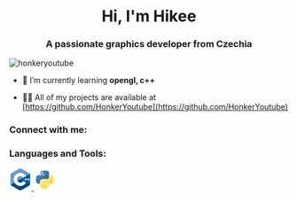 <h1 align="center">Hi, I'm Hikee</h1>
<h3 align="center">A passionate graphics developer from Czechia</h3>

<p align="left"> <img src="https://komarev.com/ghpvc/?username=honkeryoutube&label=Profile%20views&color=0e75b6&style=flat" alt="honkeryoutube" /> </p>

- 🌱 I’m currently learning **opengl, c++**

- 👨‍💻 All of my projects are available at [https://github.com/HonkerYoutube](https://github.com/HonkerYoutube)

<h3 align="left">Connect with me:</h3>
<p align="left">
</p>

<h3 align="left">Languages and Tools:</h3>
<p align="left"> <a href="https://www.w3schools.com/cpp/" target="_blank" rel="noreferrer"> <img src="https://raw.githubusercontent.com/devicons/devicon/master/icons/cplusplus/cplusplus-original.svg" alt="cplusplus" width="40" height="40"/> </a> <a href="https://www.python.org" target="_blank" rel="noreferrer"> <img src="https://raw.githubusercontent.com/devicons/devicon/master/icons/python/python-original.svg" alt="python" width="40" height="40"/> </a> </p>
